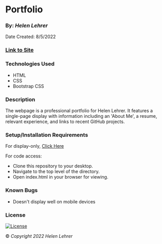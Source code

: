 # Portfolio
### By: *Helen Lehrer*
Date Created: 8/5/2022
### [Link to Site](https://helen-lehrer.github.io/portfolio)
### Technologies Used
* HTML
* CSS
* Bootstrap CSS

### Description

The webpage is a professional portfolio for Helen Lehrer. It features a single-page display with information including an 'About Me', a resume, relevant experience, and links to recent GitHub projects.

### Setup/Installation Requirements

For display-only, [Click Here](https://helen-lehrer.github.io/portfolio)

For code access:
* Clone this repository to your desktop.
* Navigate to the top level of the directory.
* Open index.html in your browser for viewing.
### Known Bugs
* Doesn't display well on mobile devices
### License
[![License](https://img.shields.io/badge/License-BSD_3--Clause-blue.svg)](https://opensource.org/licenses/BSD-3-Clause)

&copy; _Copyright 2022 Helen Lehrer_

